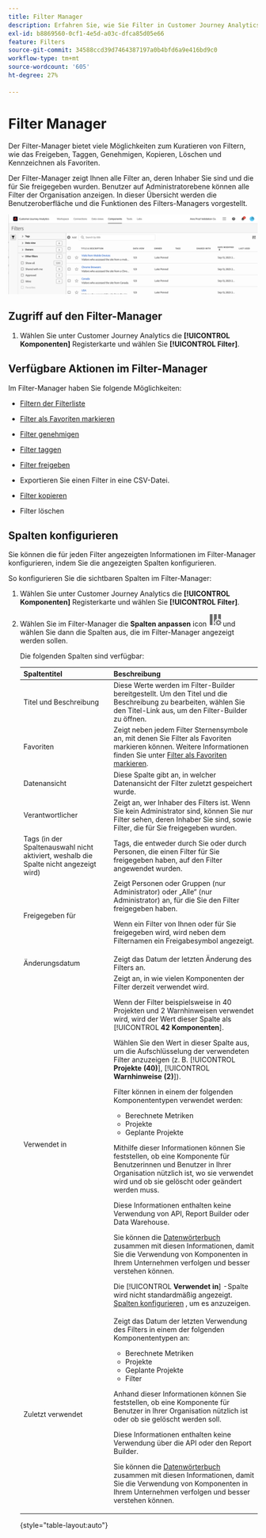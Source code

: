 ```yaml
---
title: Filter Manager
description: Erfahren Sie, wie Sie Filter in Customer Journey Analytics verwalten.
exl-id: b8869560-0cf1-4e5d-a03c-dfca85d05e66
feature: Filters
source-git-commit: 34588ccd39d7464387197a0b4bfd6a9e416bd9c0
workflow-type: tm+mt
source-wordcount: '605'
ht-degree: 27%

---
```


# Filter Manager

Der Filter-Manager bietet viele Möglichkeiten zum Kuratieren von Filtern, wie das Freigeben, Taggen, Genehmigen, Kopieren, Löschen und Kennzeichnen als Favoriten.

Der Filter-Manager zeigt Ihnen alle Filter an, deren Inhaber Sie sind und die für Sie freigegeben wurden. Benutzer auf Administratorebene können alle Filter der Organisation anzeigen. In dieser Übersicht werden die Benutzeroberfläche und die Funktionen des Filters-Managers vorgestellt.

![](assets/filter-manager-ui.png)

## Zugriff auf den Filter-Manager

1. Wählen Sie unter Customer Journey Analytics die **[!UICONTROL Komponenten]** Registerkarte und wählen Sie **[!UICONTROL Filter]**.

## Verfügbare Aktionen im Filter-Manager

Im Filter-Manager haben Sie folgende Möglichkeiten:

* [Filtern der Filterliste](/help/components/filters/filters-filter.md)

* [Filter als Favoriten markieren](/help/components/filters/filters-favorite.md)

* [Filter genehmigen](/help/components/filters/filters-approve.md)

* [Filter taggen](/help/components/filters/filters-tag.md)

* [Filter freigeben](/help/components/filters/filters-share.md)

* Exportieren Sie einen Filter in eine CSV-Datei.

* [Filter kopieren](/help/components/filters/filters-copy.md)

* Filter löschen

## Spalten konfigurieren

Sie können die für jeden Filter angezeigten Informationen im Filter-Manager konfigurieren, indem Sie die angezeigten Spalten konfigurieren.

So konfigurieren Sie die sichtbaren Spalten im Filter-Manager:

1. Wählen Sie unter Customer Journey Analytics die **[!UICONTROL Komponenten]** Registerkarte und wählen Sie **[!UICONTROL Filter]**.

1. Wählen Sie im Filter-Manager die **Spalten anpassen** icon ![Symbol &quot;Spalten anpassen&quot;](assets/customize-columns-icon.png)und wählen Sie dann die Spalten aus, die im Filter-Manager angezeigt werden sollen.

   Die folgenden Spalten sind verfügbar:

   | Spaltentitel | Beschreibung |
   |---|---|
   | Titel und Beschreibung | Diese Werte werden im Filter-Builder bereitgestellt. Um den Titel und die Beschreibung zu bearbeiten, wählen Sie den Titel-Link aus, um den Filter-Builder zu öffnen. |
   | Favoriten | Zeigt neben jedem Filter Sternensymbole an, mit denen Sie Filter als Favoriten markieren können. Weitere Informationen finden Sie unter [Filter als Favoriten markieren](/help/components/filters/filters-favorite.md). |
   | Datenansicht | Diese Spalte gibt an, in welcher Datenansicht der Filter zuletzt gespeichert wurde. |
   | Verantwortlicher | Zeigt an, wer Inhaber des Filters ist. Wenn Sie kein Administrator sind, können Sie nur Filter sehen, deren Inhaber Sie sind, sowie Filter, die für Sie freigegeben wurden. |
   | Tags (in der Spaltenauswahl nicht aktiviert, weshalb die Spalte nicht angezeigt wird) | Tags, die entweder durch Sie oder durch Personen, die einen Filter für Sie freigegeben haben, auf den Filter angewendet wurden. |
   | Freigegeben für | Zeigt Personen oder Gruppen (nur Administrator) oder „Alle“ (nur Administrator) an, für die Sie den Filter freigegeben haben. <p>Wenn ein Filter von Ihnen oder für Sie freigegeben wird, wird neben dem Filternamen ein Freigabesymbol angezeigt.</p> |
   | Änderungsdatum | Zeigt das Datum der letzten Änderung des Filters an. |
   | Verwendet in | Zeigt an, in wie vielen Komponenten der Filter derzeit verwendet wird. <p>Wenn der Filter beispielsweise in 40 Projekten und 2 Warnhinweisen verwendet wird, wird der Wert dieser Spalte als [!UICONTROL **42 Komponenten**].</p> <p>Wählen Sie den Wert in dieser Spalte aus, um die Aufschlüsselung der verwendeten Filter anzuzeigen (z. B. [!UICONTROL **Projekte (40)**], [!UICONTROL **Warnhinweise (2)**]).</p><p>Filter können in einem der folgenden Komponententypen verwendet werden:</p> <ul><li>Berechnete Metriken </li><li>Projekte</li><li>Geplante Projekte</li></ul><p>Mithilfe dieser Informationen können Sie feststellen, ob eine Komponente für Benutzerinnen und Benutzer in Ihrer Organisation nützlich ist, wo sie verwendet wird und ob sie gelöscht oder geändert werden muss.</p><p>Diese Informationen enthalten keine Verwendung von API, Report Builder oder Data Warehouse.</p><p>Sie können die [Datenwörterbuch](/help/components/data-dictionary/data-dictionary-overview.md) zusammen mit diesen Informationen, damit Sie die Verwendung von Komponenten in Ihrem Unternehmen verfolgen und besser verstehen können.</p><p>Die [!UICONTROL **Verwendet in**] -Spalte wird nicht standardmäßig angezeigt. [Spalten konfigurieren](#configure-columns) , um es anzuzeigen.</p> |
   | Zuletzt verwendet | Zeigt das Datum der letzten Verwendung des Filters in einem der folgenden Komponententypen an: <ul><li>Berechnete Metriken </li><li>Projekte</li><li>Geplante Projekte</li><li>Filter</li></ul> <p>Anhand dieser Informationen können Sie feststellen, ob eine Komponente für Benutzer in Ihrer Organisation nützlich ist oder ob sie gelöscht werden soll.</p><p>Diese Informationen enthalten keine Verwendung über die API oder den Report Builder.</p><p>Sie können die [Datenwörterbuch](/help/components/data-dictionary/data-dictionary-overview.md) zusammen mit diesen Informationen, damit Sie die Verwendung von Komponenten in Ihrem Unternehmen verfolgen und besser verstehen können. |

   {style="table-layout:auto"}
